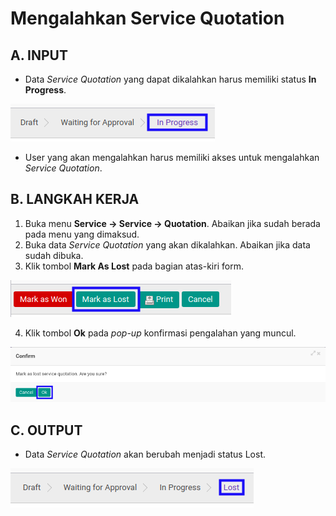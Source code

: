 # Mengalahkan Service Quotation

## A. INPUT

* Data *Service Quotation* yang dapat dikalahkan harus memiliki status **In Progress**.

![](../../img/service-quotation/status-input-inprogress.png)

* User yang akan mengalahkan harus memiliki akses untuk mengalahkan *Service Quotation*.

## B. LANGKAH KERJA

1. Buka menu **Service -> Service -> Quotation**. Abaikan jika sudah berada pada menu yang dimaksud.
2. Buka data *Service Quotation* yang akan dikalahkan. Abaikan jika data sudah dibuka.
3. Klik tombol **Mark As Lost** pada bagian atas-kiri form.

![](../../img/service-quotation/tombol-mark-as-lost.png)

4. Klik tombol **Ok** pada *pop-up* konfirmasi pengalahan yang muncul.

![](../../img/service-quotation/tombol-mark-as-lost-confirm.png)


## C. OUTPUT

* Data *Service Quotation* akan berubah menjadi status Lost.

![](../../img/service-quotation/status-lost.png)
